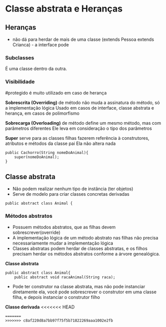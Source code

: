 # Classe abstrata e Heranças

## Heranças
- não dá para herdar de mais de uma classe (extends Pessoa extends Crianca) - a interface pode

### Subclasses
É uma classe dentro da outra.

### Visibilidade

#protegido é muito utilizado em caso de herança

**Sobrescrita (Overriding)** de método não muda a assinatura do método, só a implementação lógica
Usado em casos de interface, classe abstrata e herança, em casos de polimorfismo

**Sobrecarga (Overloading)** de método define um mesmo método, mas com parâmetros diferentes
Ele leva em consideração o tipo dos parâmetros

**Super** serve para as classes filhas fazerem referência à construtores, atributos e métodos da classe pai
Ela não altera nada

```
public Cachorro(String nomeDoAnimal){
    super(nomeDoAnimal);
}
```

## Classe abstrata
- Não podem realizar nenhum tipo de instância (ter objetos)
- Serve de modelo para criar classes concretas derivadas

```
public abstract class Animal {
```

### Métodos abstratos

- Possuem métodos abstratos, que as filhas devem sobrescrever(override)
- A implementação lógica de um método abstrato nas filhas não precisa necessariamente mudar a implementação lógica
- Classes abstratas podem herdar de classes abstratas, e os filhos precisam herdar os métodos abstratos conforme a árvore genealógica.

**Classe abstrata**
```
public abstract class Animal{
    public abstract void racaAnimal(String raca);
```

- Pode ter construtor na classe abstrata, mas não pode instanciar diretamente ela, você pode sobrescrever o construtor em uma classe filha, e depois instanciar o construtor filho

**Classe derivada**
<<<<<<< HEAD
```
=======
>>>>>>> c8af220d8a7bb97f75f5b71822269aaa1002e2fb
